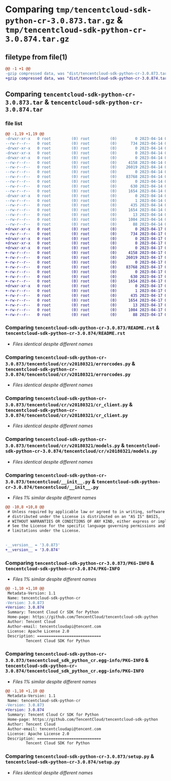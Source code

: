# Comparing `tmp/tencentcloud-sdk-python-cr-3.0.873.tar.gz` & `tmp/tencentcloud-sdk-python-cr-3.0.874.tar.gz`

## filetype from file(1)

```diff
@@ -1 +1 @@
-gzip compressed data, was "dist/tencentcloud-sdk-python-cr-3.0.873.tar", last modified: Fri Apr 14 00:30:56 2023, max compression
+gzip compressed data, was "dist/tencentcloud-sdk-python-cr-3.0.874.tar", last modified: Mon Apr 17 00:26:31 2023, max compression
```

## Comparing `tencentcloud-sdk-python-cr-3.0.873.tar` & `tencentcloud-sdk-python-cr-3.0.874.tar`

### file list

```diff
@@ -1,19 +1,19 @@
-drwxr-xr-x   0 root         (0) root         (0)        0 2023-04-14 00:30:56.000000 tencentcloud-sdk-python-cr-3.0.873/
--rw-r--r--   0 root         (0) root         (0)      734 2023-04-14 00:30:56.000000 tencentcloud-sdk-python-cr-3.0.873/README.rst
-drwxr-xr-x   0 root         (0) root         (0)        0 2023-04-14 00:30:56.000000 tencentcloud-sdk-python-cr-3.0.873/tencentcloud/
-drwxr-xr-x   0 root         (0) root         (0)        0 2023-04-14 00:30:56.000000 tencentcloud-sdk-python-cr-3.0.873/tencentcloud/cr/
-drwxr-xr-x   0 root         (0) root         (0)        0 2023-04-14 00:30:56.000000 tencentcloud-sdk-python-cr-3.0.873/tencentcloud/cr/v20180321/
--rw-r--r--   0 root         (0) root         (0)     4158 2023-04-14 00:30:56.000000 tencentcloud-sdk-python-cr-3.0.873/tencentcloud/cr/v20180321/errorcodes.py
--rw-r--r--   0 root         (0) root         (0)    26019 2023-04-14 00:30:56.000000 tencentcloud-sdk-python-cr-3.0.873/tencentcloud/cr/v20180321/cr_client.py
--rw-r--r--   0 root         (0) root         (0)        0 2023-04-14 00:30:56.000000 tencentcloud-sdk-python-cr-3.0.873/tencentcloud/cr/v20180321/__init__.py
--rw-r--r--   0 root         (0) root         (0)    83768 2023-04-14 00:30:56.000000 tencentcloud-sdk-python-cr-3.0.873/tencentcloud/cr/v20180321/models.py
--rw-r--r--   0 root         (0) root         (0)        0 2023-04-14 00:30:56.000000 tencentcloud-sdk-python-cr-3.0.873/tencentcloud/cr/__init__.py
--rw-r--r--   0 root         (0) root         (0)      630 2023-04-14 00:30:56.000000 tencentcloud-sdk-python-cr-3.0.873/tencentcloud/__init__.py
--rw-r--r--   0 root         (0) root         (0)     1654 2023-04-14 00:30:56.000000 tencentcloud-sdk-python-cr-3.0.873/PKG-INFO
-drwxr-xr-x   0 root         (0) root         (0)        0 2023-04-14 00:30:56.000000 tencentcloud-sdk-python-cr-3.0.873/tencentcloud_sdk_python_cr.egg-info/
--rw-r--r--   0 root         (0) root         (0)        1 2023-04-14 00:30:56.000000 tencentcloud-sdk-python-cr-3.0.873/tencentcloud_sdk_python_cr.egg-info/dependency_links.txt
--rw-r--r--   0 root         (0) root         (0)      435 2023-04-14 00:30:56.000000 tencentcloud-sdk-python-cr-3.0.873/tencentcloud_sdk_python_cr.egg-info/SOURCES.txt
--rw-r--r--   0 root         (0) root         (0)     1654 2023-04-14 00:30:56.000000 tencentcloud-sdk-python-cr-3.0.873/tencentcloud_sdk_python_cr.egg-info/PKG-INFO
--rw-r--r--   0 root         (0) root         (0)       13 2023-04-14 00:30:56.000000 tencentcloud-sdk-python-cr-3.0.873/tencentcloud_sdk_python_cr.egg-info/top_level.txt
--rw-r--r--   0 root         (0) root         (0)     1004 2023-04-14 00:30:56.000000 tencentcloud-sdk-python-cr-3.0.873/setup.py
--rw-r--r--   0 root         (0) root         (0)       88 2023-04-14 00:30:56.000000 tencentcloud-sdk-python-cr-3.0.873/setup.cfg
+drwxr-xr-x   0 root         (0) root         (0)        0 2023-04-17 00:26:31.000000 tencentcloud-sdk-python-cr-3.0.874/
+-rw-r--r--   0 root         (0) root         (0)      734 2023-04-17 00:26:31.000000 tencentcloud-sdk-python-cr-3.0.874/README.rst
+drwxr-xr-x   0 root         (0) root         (0)        0 2023-04-17 00:26:31.000000 tencentcloud-sdk-python-cr-3.0.874/tencentcloud/
+drwxr-xr-x   0 root         (0) root         (0)        0 2023-04-17 00:26:31.000000 tencentcloud-sdk-python-cr-3.0.874/tencentcloud/cr/
+drwxr-xr-x   0 root         (0) root         (0)        0 2023-04-17 00:26:31.000000 tencentcloud-sdk-python-cr-3.0.874/tencentcloud/cr/v20180321/
+-rw-r--r--   0 root         (0) root         (0)     4158 2023-04-17 00:26:31.000000 tencentcloud-sdk-python-cr-3.0.874/tencentcloud/cr/v20180321/errorcodes.py
+-rw-r--r--   0 root         (0) root         (0)    26019 2023-04-17 00:26:31.000000 tencentcloud-sdk-python-cr-3.0.874/tencentcloud/cr/v20180321/cr_client.py
+-rw-r--r--   0 root         (0) root         (0)        0 2023-04-17 00:26:31.000000 tencentcloud-sdk-python-cr-3.0.874/tencentcloud/cr/v20180321/__init__.py
+-rw-r--r--   0 root         (0) root         (0)    83768 2023-04-17 00:26:31.000000 tencentcloud-sdk-python-cr-3.0.874/tencentcloud/cr/v20180321/models.py
+-rw-r--r--   0 root         (0) root         (0)        0 2023-04-17 00:26:31.000000 tencentcloud-sdk-python-cr-3.0.874/tencentcloud/cr/__init__.py
+-rw-r--r--   0 root         (0) root         (0)      630 2023-04-17 00:26:31.000000 tencentcloud-sdk-python-cr-3.0.874/tencentcloud/__init__.py
+-rw-r--r--   0 root         (0) root         (0)     1654 2023-04-17 00:26:31.000000 tencentcloud-sdk-python-cr-3.0.874/PKG-INFO
+drwxr-xr-x   0 root         (0) root         (0)        0 2023-04-17 00:26:31.000000 tencentcloud-sdk-python-cr-3.0.874/tencentcloud_sdk_python_cr.egg-info/
+-rw-r--r--   0 root         (0) root         (0)        1 2023-04-17 00:26:31.000000 tencentcloud-sdk-python-cr-3.0.874/tencentcloud_sdk_python_cr.egg-info/dependency_links.txt
+-rw-r--r--   0 root         (0) root         (0)      435 2023-04-17 00:26:31.000000 tencentcloud-sdk-python-cr-3.0.874/tencentcloud_sdk_python_cr.egg-info/SOURCES.txt
+-rw-r--r--   0 root         (0) root         (0)     1654 2023-04-17 00:26:31.000000 tencentcloud-sdk-python-cr-3.0.874/tencentcloud_sdk_python_cr.egg-info/PKG-INFO
+-rw-r--r--   0 root         (0) root         (0)       13 2023-04-17 00:26:31.000000 tencentcloud-sdk-python-cr-3.0.874/tencentcloud_sdk_python_cr.egg-info/top_level.txt
+-rw-r--r--   0 root         (0) root         (0)     1004 2023-04-17 00:26:31.000000 tencentcloud-sdk-python-cr-3.0.874/setup.py
+-rw-r--r--   0 root         (0) root         (0)       88 2023-04-17 00:26:31.000000 tencentcloud-sdk-python-cr-3.0.874/setup.cfg
```

### Comparing `tencentcloud-sdk-python-cr-3.0.873/README.rst` & `tencentcloud-sdk-python-cr-3.0.874/README.rst`

 * *Files identical despite different names*

### Comparing `tencentcloud-sdk-python-cr-3.0.873/tencentcloud/cr/v20180321/errorcodes.py` & `tencentcloud-sdk-python-cr-3.0.874/tencentcloud/cr/v20180321/errorcodes.py`

 * *Files identical despite different names*

### Comparing `tencentcloud-sdk-python-cr-3.0.873/tencentcloud/cr/v20180321/cr_client.py` & `tencentcloud-sdk-python-cr-3.0.874/tencentcloud/cr/v20180321/cr_client.py`

 * *Files identical despite different names*

### Comparing `tencentcloud-sdk-python-cr-3.0.873/tencentcloud/cr/v20180321/models.py` & `tencentcloud-sdk-python-cr-3.0.874/tencentcloud/cr/v20180321/models.py`

 * *Files identical despite different names*

### Comparing `tencentcloud-sdk-python-cr-3.0.873/tencentcloud/__init__.py` & `tencentcloud-sdk-python-cr-3.0.874/tencentcloud/__init__.py`

 * *Files 1% similar despite different names*

```diff
@@ -10,8 +10,8 @@
 # Unless required by applicable law or agreed to in writing, software
 # distributed under the License is distributed on an "AS IS" BASIS,
 # WITHOUT WARRANTIES OR CONDITIONS OF ANY KIND, either express or implied.
 # See the License for the specific language governing permissions and
 # limitations under the License.
 
 
-__version__ = '3.0.873'
+__version__ = '3.0.874'
```

### Comparing `tencentcloud-sdk-python-cr-3.0.873/PKG-INFO` & `tencentcloud-sdk-python-cr-3.0.874/PKG-INFO`

 * *Files 1% similar despite different names*

```diff
@@ -1,10 +1,10 @@
 Metadata-Version: 1.1
 Name: tencentcloud-sdk-python-cr
-Version: 3.0.873
+Version: 3.0.874
 Summary: Tencent Cloud Cr SDK for Python
 Home-page: https://github.com/TencentCloud/tencentcloud-sdk-python
 Author: Tencent Cloud
 Author-email: tencentcloudapi@tencent.com
 License: Apache License 2.0
 Description: ============================
         Tencent Cloud SDK for Python
```

### Comparing `tencentcloud-sdk-python-cr-3.0.873/tencentcloud_sdk_python_cr.egg-info/PKG-INFO` & `tencentcloud-sdk-python-cr-3.0.874/tencentcloud_sdk_python_cr.egg-info/PKG-INFO`

 * *Files 1% similar despite different names*

```diff
@@ -1,10 +1,10 @@
 Metadata-Version: 1.1
 Name: tencentcloud-sdk-python-cr
-Version: 3.0.873
+Version: 3.0.874
 Summary: Tencent Cloud Cr SDK for Python
 Home-page: https://github.com/TencentCloud/tencentcloud-sdk-python
 Author: Tencent Cloud
 Author-email: tencentcloudapi@tencent.com
 License: Apache License 2.0
 Description: ============================
         Tencent Cloud SDK for Python
```

### Comparing `tencentcloud-sdk-python-cr-3.0.873/setup.py` & `tencentcloud-sdk-python-cr-3.0.874/setup.py`

 * *Files identical despite different names*

